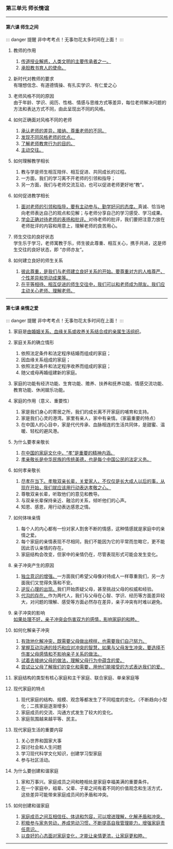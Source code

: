 ### 第三单元 师长情谊

---

#### 第六课 师生之间

::: danger 提醒
非中考考点！无事勿花太多时间在上面！
:::

1. 教师的作用

    1. <u>传道授业解惑，人类文明的主要传承者之一。</u>
    2. <u>承担教书育人的使命。</u>

2. 新时代对教师的要求<br>
   有理想信念、有道德情操、有扎实学识、有仁爱之心

3. 老师风格不同的原因<br>
   由于年龄、学识、阅历、性格、情感与思维方式等差异，每位老师解决问题的方法和表达方式不同，由此呈现出不同的风格。

4. 如何正确面对风格不同的老师

    1. <u>承认老师的差异，接纳、尊重老师的不同。</u>
    2. <u>发现不同风格老师的优点。</u>
    3. <u>了解老师教育行为的目的。</u>
    4. <u>主动交往。</u>

5. 如何理解教学相长

    1. 教与学是师生相互陪伴、相互促进、共同成长的过程。
    2. 一方面，我们的学习离不开老师的引领和指导；
    3. 另一方面，我们与老师交流互动，也可以促进老师更好地“教”。

6. 如何促进教学相长

    1. <u>面对老师的引领和指导，要有主动参与、勤学好问的态度。</u>真诚、恰当地向老师表达自己的观点和见解；与老师分享自己的学习感受、学习成果。
    2. <u>学会正确对待老师的表扬和批评。</u>对待老师的批评，我们要把注意力放在老师批评的内容和用意上，理解老师的良苦用心。

7. 师生交往的良好状态<br>
   学生乐于学习，老师寓教于乐，师生彼此尊重、相互关心，携手共进，这是师生交往的良好状态，即 “亦师亦友”。

8. 如何建立良好的师生关系
    1. <u>彼此尊重，是我们与老师建立良好关系的开始。要尊重对方的人格尊严、个性差异和劳动成果等。</u>
    2. <u>在平等相待、相互促进的师生交往中，我们可以和老师成为朋友。我们应主动关心老师、理解老师。</u>

---

#### 第七课 亲情之爱

::: danger 提醒
非中考考点！无事勿花太多时间在上面！
:::

1. 家庭是<u>由婚姻关系、血缘关系或收养关系结合成的亲属生活组织</u>。

2. 家庭关系的确立情形

    1. 依照法定条件和法定程序结婚而组成的家庭；
    2. 因血缘关系组成的家庭；
    3. 依照法定条件和法定程序收养而组成的家庭；
    4. 随父或母再婚组建新的家庭。

3. 家庭的功能有经济功能、生育功能、赡养、扶养和抚养功能、情感交流功能、教育功能、休闲娱乐功能。

4. 家庭的作用（意义、重要性）

    1. 家是我们身心的寄居之所，我们的成长离不开家庭的哺育和支持。
    2. 家是我们心灵的港湾。家里有亲人，家中有亲情。（家最重要的特点）
    3. 在中国人的心目中，家是代代传承、血脉相连的生活共同体，是甜蜜、温暖、轻松的避风港。

5. 为什么要孝亲敬长

    1. <u>在中国的家庭文化中，“孝”是重要的精神内涵。</u>
    2. <u>孝亲敬长是中华民族的传统美德，也是每个中国公民的法定义务。</u>

6. 如何孝亲敬长

    1. <u>尽孝在当下。孝敬双亲长辈，关爱家人，不仅仅是长大成人以后的事，从现在开始，我们就应该用行动表达孝敬之心。</u>
    2. 尊敬双亲长辈，听取他们的意见和教导。
    3. 与双亲长辈保持亲近、融洽的关系，倾听他们的心声。
    4. 知恩、感恩，用行动表达感恩之情。

7. 如何体味亲情

    1. 每个人的内心都有一份对家人割舍不断的情感，这种情感就是家庭中的亲情之爱。
    2. 每个家庭的亲情表现不尽相同，我们不能因为它的平常而忽略它，更不能因此否认亲情的存在。
    3. 家庭结构会改变，但家中的亲情仍在，尽管表现形式可能会发生变化。

8. 亲子冲突产生的原因

    1. <u>独立意识的增强。</u>一方面我们希望父母像对待成人一样尊重我们，另一方面我们又觉得失落和不安。
    2. <u>逆反心理的出现。</u>我们开始质疑父母，甚至挑战父母的权威和经验。
    3. <u>代沟的存在。</u>作为两代人，我们与父母在心智、学识、经历等方面差异较大，对问题的理解、感受等方面必然存在差异，亲子冲突有时难以避免。

9. 亲子冲突的影响<br>
   <u>如果处理不好，亲子冲突会伤害双方的感情，影响家庭的和睦。</u>

10. 如何化解亲子冲突

    1. <u>有效地化解冲突，既需要父母做出榜样，也需要我们自己努力。</u>
    2. <u>掌握互动沟通的技巧和应对冲突的智慧，如果与父母发生冲突，要选择不伤害父母感情和不影响亲子关系的做法。</u>
    3. <u>试着去接纳父母的做法，理解父母行为中蕴含的爱。</u>
    4. <u>尝试让父母了解我们的变化和需要，用他们能接受的方式表达我们的爱。</u>

11. 家庭结构的类型有核心家庭和主干家庭、联合家庭、单亲家庭等

12. 现代家庭的特点

    1. 现代家庭的结构、规模、观念等都发生了不同程度的变化。（不断趋向小型化；二孩家庭逐渐增多）
    2. 家庭成员的交流、沟通方式发生了较大的变化。
    3. 家庭氛围越来越平等、民主。

13. 现代家庭生活的重要内容

    1. 关心世界和国家大事
    2. 探讨社会和人生问题
    3. 学习现代科学文化知识，创建学习型家庭
    4. 参与社区活动。

14. 为什么要创建和谐家庭

    1. 家和万事兴。家庭成员之间和睦相处是家庭幸福美满的重要条件。
    2. 在一个家庭中，祖辈、父辈、子辈之间有着不同的价值观念和生活方式，这些差异可能带来家庭成员间的矛盾和冲突。

15. 如何创建和谐家庭
    1. <u>家庭成员之间互相信任、体谅和包容，可以增进理解，化解矛盾和冲突。</u>
    2. <u>积极参与家务劳动，养成劳动习惯，不断提高自我管理能力，增强家庭责任意识。</u>
    3. <u>以良好的心态面对家庭变化，才能让亲情更浓，让家庭更和睦。</u>

---
